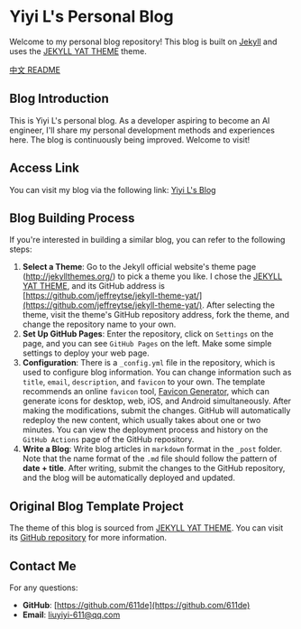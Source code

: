 # Yiyi L's Personal Blog

Welcome to my personal blog repository! This blog is built on [Jekyll](https://jekyllrb.com/) and uses the [JEKYLL YAT THEME](http://jekyllthemes.org/themes/jekyll-theme-yat/) theme.

[中文 README](README.md)

## Blog Introduction
This is Yiyi L's personal blog. As a developer aspiring to become an AI engineer, I'll share my personal development methods and experiences here. The blog is continuously being improved. Welcome to visit!

## Access Link
You can visit my blog via the following link: [Yiyi L's Blog](https://611de.github.io/)

## Blog Building Process
If you're interested in building a similar blog, you can refer to the following steps:
1. **Select a Theme**: Go to the Jekyll official website's theme page (http://jekyllthemes.org/) to pick a theme you like. I chose the [JEKYLL YAT THEME](http://jekyllthemes.org/themes/jekyll-theme-yat/), and its GitHub address is [https://github.com/jeffreytse/jekyll-theme-yat/](https://github.com/jeffreytse/jekyll-theme-yat/). After selecting the theme, visit the theme's GitHub repository address, fork the theme, and change the repository name to your own.
2. **Set Up GitHub Pages**: Enter the repository, click on `Settings` on the page, and you can see `GitHub Pages` on the left. Make some simple settings to deploy your web page.
3. **Configuration**: There is a `_config.yml` file in the repository, which is used to configure blog information. You can change information such as `title`, `email`, `description`, and `favicon` to your own. The template recommends an online `favicon` tool, [Favicon Generator](https://realfavicongenerator.net/), which can generate icons for desktop, web, iOS, and Android simultaneously. After making the modifications, submit the changes. GitHub will automatically redeploy the new content, which usually takes about one or two minutes. You can view the deployment process and history on the `GitHub Actions` page of the GitHub repository.
4. **Write a Blog**: Write blog articles in `markdown` format in the `_post` folder. Note that the name format of the `.md` file should follow the pattern of **date + title**. After writing, submit the changes to the GitHub repository, and the blog will be automatically deployed and updated.

## Original Blog Template Project
The theme of this blog is sourced from [JEKYLL YAT THEME](http://jekyllthemes.org/themes/jekyll-theme-yat/). You can visit its [GitHub repository](https://github.com/jeffreytse/jekyll-theme-yat/) for more information.

## Contact Me
For any questions:
- **GitHub**: [https://github.com/611de](https://github.com/611de)
- **Email**: [liuyiyi-611@qq.com](mailto:liuyiyi-611@qq.com)